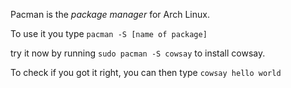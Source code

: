 Pacman is the *package manager* for Arch Linux.

To use it you type `pacman -S [name of package]`

try it now by running `sudo pacman -S cowsay` to install cowsay.

To check if you got it right, you can then type `cowsay hello world`
